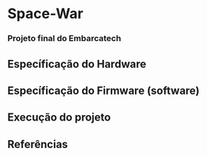 # Space-War
### Projeto final do Embarcatech

## Específicação do Hardware

## Específicação do Firmware (software)

## Execução do projeto

## Referências